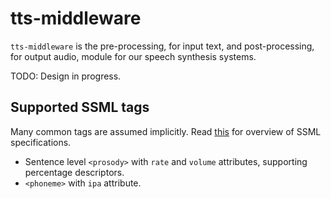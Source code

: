 # tts-middleware

`tts-middleware` is the pre-processing, for input text, and post-processing, for
output audio, module for our speech synthesis systems.

TODO: Design in progress.

## Supported SSML tags

Many common tags are assumed implicitly. Read
[this](https://www.w3.org/TR/speech-synthesis/) for overview of SSML
specifications.

+ Sentence level `<prosody>` with `rate` and `volume` attributes, supporting
  percentage descriptors.
+ `<phoneme>` with `ipa` attribute.
